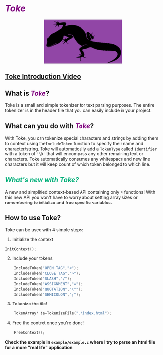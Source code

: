# <em style="color:purple;">Toke</em>
<img style="display: block; 
           margin-left: auto;
           margin-right: auto;
           width:50%;
           height:auto;
           align-self=center;
           backdrop-filter:invert(100%);
           " 
src="./TokeImg.png" alt="Toke Icon" />

## [Toke Introduction Video](https://www.youtube.com/watch?v=hjOIkNJAsTw&ab_channel=DynamicBineuro)

## What is <em style="color:purple;">Toke</em>?

Toke is a small and simple tokenizer for text parsing purposes. The entire tokenizer is in the header file that you can easily include in your project.

## What can you do with <em style="color:purple;">Toke</em>?

With Toke, you can tokenize special characters and strings by adding them to context using the`IncludeToken` function to specify their name and character/string. Toke will automatically add a `TokenType` called `Identifier` with a token of `'\0'`  that will encompass any other remaining text or characters. Toke automatically consumes any whitespace and new line characters but it will keep count of which token belonged to which line.

## <em style="color:rgb(0, 176, 123);">What's new with Toke?</em>

A new and simplified context-based API containing only 4 functions! With this new API you won't have to worry about setting array sizes or remembering to initialize and free specific variables.  

## How to use Toke?

Toke can be used with 4 simple steps:
1. Initialize the context
```C
InitContext();
```

2.  Include your tokens
```C
    IncludeToken("OPEN TAG","<");
    IncludeToken("CLOSE TAG",">");
    IncludeToken("SLASH","/");
    IncludeToken("ASSIGNMENT","=");
    IncludeToken("QUOTATION","\"");
    IncludeToken("SEMICOLON",";");
```

3. Tokenize the file!
```C
    TokenArray* ta=TokenizeFile("./index.html");
```
4. Free the context once you're done!
```C
    FreeContext();
```
**Check the example in **`example/example.c`** where I try to parse an html file for a more "real life" application**
          